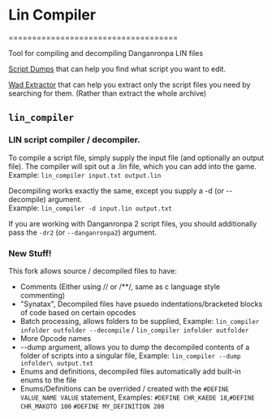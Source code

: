 # Lin Compiler
====================================

Tool for compiling and decompiling Danganronpa LIN files

[Script Dumps](https://github.com/morgana-x/Danganronpa-Script-Dumps) that can help you find what script you want to edit.

[Wad Extractor](https://github.com/morgana-x/WadLib) that can help you extract only the script files you need by searching for them. (Rather than extract the whole archive)

## `lin_compiler`
### LIN script compiler / decompiler.

To compile a script file, simply supply the input file (and optionally an
output file). The compiler will spit out a .lin file, which you can add into
the game.  
Example: `lin_compiler input.txt output.lin`

Decompiling works exactly the same, except you supply a -d (or --decompile)
argument.  
Example: `lin_compiler -d input.lin output.txt`

If you are working with Danganronpa 2 script files, you should additionally
pass the `-dr2` (or `--danganronpa2`) argument.

### New Stuff!
This fork allows source / decompiled files to have:
+ Comments (Either using // or /**/, same as c language style commenting)
+ "Synatax", Decompiled files have psuedo indentations/bracketed blocks of code based on certain opcodes
+ Batch processing, allows folders to be supplied, Example: `lin_compiler infolder outfolder --decompile` /  `lin_compiler infolder outfolder`
+ More Opcode names
+ --dump argument, allows you to dump the decompiled contents of a folder of scripts into a singular file, Example: `lin_compiler --dump infolder\ output.txt`
+ Enums and definitions, decompiled files automatically add built-in enums to the file
+ Enums/Definitions can be overrided / created with the `#DEFINE VALUE_NAME VALUE` statement, Examples: `#DEFINE CHR_KAEDE 18`,`#DEFINE CHR_MAKOTO 100` `#DEFINE MY_DEFINITION 200`

